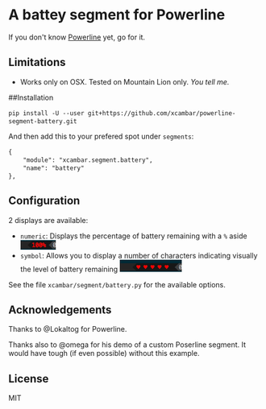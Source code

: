 # A battey segment for Powerline

If you don't know [Powerline](http://github.com/lokaltog/powerline) yet, go for it.

## Limitations

* Works only on OSX. Tested on Mountain Lion only. _You tell me._

##Installation

    pip install -U --user git+https://github.com/xcambar/powerline-segment-battery.git

And then add this to your prefered spot under `segments`:

    {
        "module": "xcambar.segment.battery",
        "name": "battery"
    },

## Configuration

2 displays are available:

* `numeric`: Displays the percentage of battery remaining with a `%` aside ![Numeric style](./images/numeric.png)
* `symbol`: Allows you to display a number of characters indicating visually the level of battery remaining ![With symbols](./images/symbols.png)

See the file `xcambar/segment/battery.py` for the available options.


## Acknowledgements

Thanks to @Lokaltog for Powerline.

Thanks also to @omega for his demo of a custom Poserline segment. It would have tough
(if even possible) without this example.

## License

MIT

